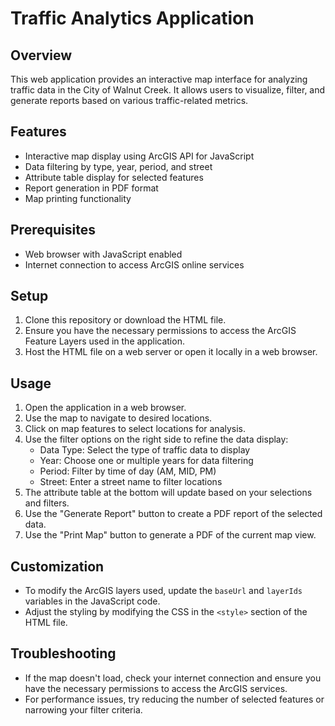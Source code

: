 # Traffic Analytics Application

## Overview
This web application provides an interactive map interface for analyzing traffic data in the City of Walnut Creek. It allows users to visualize, filter, and generate reports based on various traffic-related metrics.

## Features
- Interactive map display using ArcGIS API for JavaScript
- Data filtering by type, year, period, and street
- Attribute table display for selected features
- Report generation in PDF format
- Map printing functionality

## Prerequisites
- Web browser with JavaScript enabled
- Internet connection to access ArcGIS online services

## Setup
1. Clone this repository or download the HTML file.
2. Ensure you have the necessary permissions to access the ArcGIS Feature Layers used in the application.
3. Host the HTML file on a web server or open it locally in a web browser.

## Usage
1. Open the application in a web browser.
2. Use the map to navigate to desired locations.
3. Click on map features to select locations for analysis.
4. Use the filter options on the right side to refine the data display:
   - Data Type: Select the type of traffic data to display
   - Year: Choose one or multiple years for data filtering
   - Period: Filter by time of day (AM, MID, PM)
   - Street: Enter a street name to filter locations
5. The attribute table at the bottom will update based on your selections and filters.
6. Use the "Generate Report" button to create a PDF report of the selected data.
7. Use the "Print Map" button to generate a PDF of the current map view.

## Customization
- To modify the ArcGIS layers used, update the `baseUrl` and `layerIds` variables in the JavaScript code.
- Adjust the styling by modifying the CSS in the `<style>` section of the HTML file.

## Troubleshooting
- If the map doesn't load, check your internet connection and ensure you have the necessary permissions to access the ArcGIS services.
- For performance issues, try reducing the number of selected features or narrowing your filter criteria.

